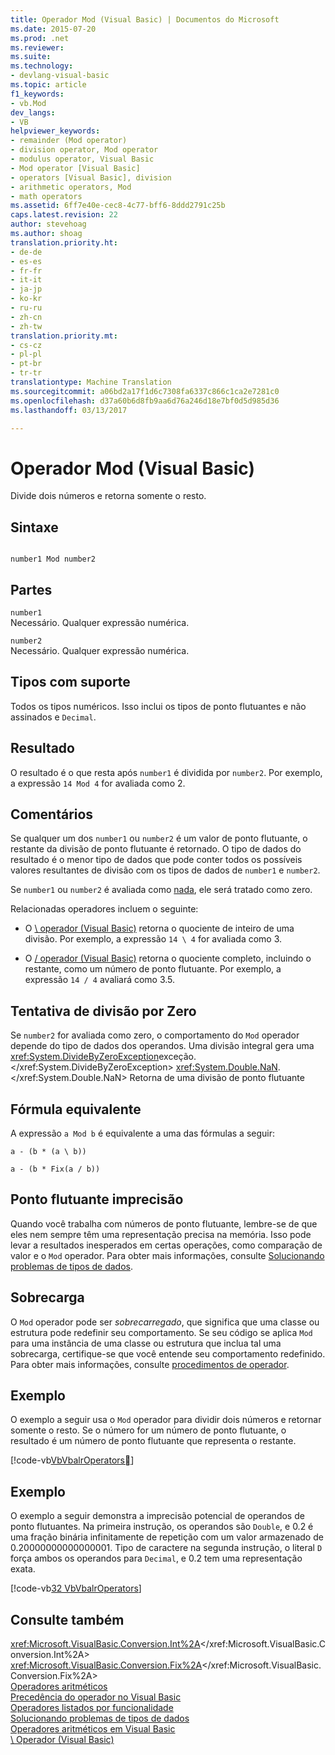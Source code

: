 ```yaml
---
title: Operador Mod (Visual Basic) | Documentos do Microsoft
ms.date: 2015-07-20
ms.prod: .net
ms.reviewer: 
ms.suite: 
ms.technology:
- devlang-visual-basic
ms.topic: article
f1_keywords:
- vb.Mod
dev_langs:
- VB
helpviewer_keywords:
- remainder (Mod operator)
- division operator, Mod operator
- modulus operator, Visual Basic
- Mod operator [Visual Basic]
- operators [Visual Basic], division
- arithmetic operators, Mod
- math operators
ms.assetid: 6ff7e40e-cec8-4c77-bff6-8ddd2791c25b
caps.latest.revision: 22
author: stevehoag
ms.author: shoag
translation.priority.ht:
- de-de
- es-es
- fr-fr
- it-it
- ja-jp
- ko-kr
- ru-ru
- zh-cn
- zh-tw
translation.priority.mt:
- cs-cz
- pl-pl
- pt-br
- tr-tr
translationtype: Machine Translation
ms.sourcegitcommit: a06bd2a17f1d6c7308fa6337c866c1ca2e7281c0
ms.openlocfilehash: d37a60b6d8fb9aa6d76a246d18e7bf0d5d985d36
ms.lasthandoff: 03/13/2017

---
```

# <a name="mod-operator-visual-basic"></a>Operador Mod (Visual Basic)
Divide dois números e retorna somente o resto.  
  
## <a name="syntax"></a>Sintaxe  
  
```  
  
number1 Mod number2  
```  
  
## <a name="parts"></a>Partes  
 `number1`  
 Necessário. Qualquer expressão numérica.  
  
 `number2`  
 Necessário. Qualquer expressão numérica.  
  
## <a name="supported-types"></a>Tipos com suporte  
 Todos os tipos numéricos. Isso inclui os tipos de ponto flutuantes e não assinados e `Decimal`.  
  
## <a name="result"></a>Resultado  
 O resultado é o que resta após `number1` é dividida por `number2`. Por exemplo, a expressão `14 Mod 4` for avaliada como 2.  
  
## <a name="remarks"></a>Comentários  
 Se qualquer um dos `number1` ou `number2` é um valor de ponto flutuante, o restante da divisão de ponto flutuante é retornado. O tipo de dados do resultado é o menor tipo de dados que pode conter todos os possíveis valores resultantes de divisão com os tipos de dados de `number1` e `number2`.  
  
 Se `number1` ou `number2` é avaliada como [nada](../../../visual-basic/language-reference/nothing.md), ele será tratado como zero.  
  
 Relacionadas operadores incluem o seguinte:  
  
-   O [\ operador (Visual Basic)](../../../visual-basic/language-reference/operators/integer-division-operator.md) retorna o quociente de inteiro de uma divisão. Por exemplo, a expressão `14 \ 4` for avaliada como 3.  
  
-   O [/ operador (Visual Basic)](../../../visual-basic/language-reference/operators/floating-point-division-operator.md) retorna o quociente completo, incluindo o restante, como um número de ponto flutuante. Por exemplo, a expressão `14 / 4` avaliará como 3.5.  
  
## <a name="attempted-division-by-zero"></a>Tentativa de divisão por Zero  
 Se `number2` for avaliada como zero, o comportamento do `Mod` operador depende do tipo de dados dos operandos. Uma divisão integral gera uma <xref:System.DivideByZeroException>exceção.</xref:System.DivideByZeroException> <xref:System.Double.NaN>.</xref:System.Double.NaN> Retorna de uma divisão de ponto flutuante  
  
## <a name="equivalent-formula"></a>Fórmula equivalente  
 A expressão `a Mod b` é equivalente a uma das fórmulas a seguir:  
  
 `a - (b * (a \ b))`  
  
 `a - (b * Fix(a / b))`  
  
## <a name="floating-point-imprecision"></a>Ponto flutuante imprecisão  
 Quando você trabalha com números de ponto flutuante, lembre-se de que eles nem sempre têm uma representação precisa na memória. Isso pode levar a resultados inesperados em certas operações, como comparação de valor e o `Mod` operador. Para obter mais informações, consulte [Solucionando problemas de tipos de dados](../../../visual-basic/programming-guide/language-features/data-types/troubleshooting-data-types.md).  
  
## <a name="overloading"></a>Sobrecarga  
 O `Mod` operador pode ser *sobrecarregado*, que significa que uma classe ou estrutura pode redefinir seu comportamento. Se seu código se aplica `Mod` para uma instância de uma classe ou estrutura que inclua tal uma sobrecarga, certifique-se que você entende seu comportamento redefinido. Para obter mais informações, consulte [procedimentos de operador](../../../visual-basic/programming-guide/language-features/procedures/operator-procedures.md).  
  
## <a name="example"></a>Exemplo  
 O exemplo a seguir usa o `Mod` operador para dividir dois números e retornar somente o resto. Se o número for um número de ponto flutuante, o resultado é um número de ponto flutuante que representa o restante.  
  
 [!code-vb[VbVbalrOperators&#31;](../../../visual-basic/language-reference/operators/codesnippet/VisualBasic/mod-operator_1.vb)]  
  
## <a name="example"></a>Exemplo  
 O exemplo a seguir demonstra a imprecisão potencial de operandos de ponto flutuantes. Na primeira instrução, os operandos são `Double`, e 0.2 é uma fração binária infinitamente de repetição com um valor armazenado de 0.20000000000000001. Tipo de caractere na segunda instrução, o literal `D` força ambos os operandos para `Decimal`, e 0.2 tem uma representação exata.  
  
 [!code-vb[32 VbVbalrOperators](../../../visual-basic/language-reference/operators/codesnippet/VisualBasic/mod-operator_2.vb)]  
  
## <a name="see-also"></a>Consulte também  
 <xref:Microsoft.VisualBasic.Conversion.Int%2A></xref:Microsoft.VisualBasic.Conversion.Int%2A>   
 <xref:Microsoft.VisualBasic.Conversion.Fix%2A></xref:Microsoft.VisualBasic.Conversion.Fix%2A>   
 [Operadores aritméticos](../../../visual-basic/language-reference/operators/arithmetic-operators.md)   
 [Precedência do operador no Visual Basic](../../../visual-basic/language-reference/operators/operator-precedence.md)   
 [Operadores listados por funcionalidade](../../../visual-basic/language-reference/operators/operators-listed-by-functionality.md)   
 [Solucionando problemas de tipos de dados](../../../visual-basic/programming-guide/language-features/data-types/troubleshooting-data-types.md)   
 [Operadores aritméticos em Visual Basic](../../../visual-basic/programming-guide/language-features/operators-and-expressions/arithmetic-operators.md)   
 [\ Operador (Visual Basic)](../../../visual-basic/language-reference/operators/integer-division-operator.md)
